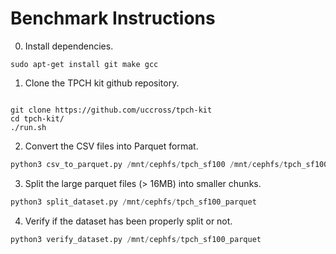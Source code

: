 # Benchmark Instructions

0. Install dependencies.
```
sudo apt-get install git make gcc
```

1. Clone the TPCH kit github repository.
```

git clone https://github.com/uccross/tpch-kit
cd tpch-kit/
./run.sh
```

2. Convert the CSV files into Parquet format.
```python
python3 csv_to_parquet.py /mnt/cephfs/tpch_sf100 /mnt/cephfs/tpch_sf100_parquet
```

3. Split the large parquet files (> 16MB) into smaller chunks.
```python
python3 split_dataset.py /mnt/cephfs/tpch_sf100_parquet
```

4. Verify if the dataset has been properly split or not. 
```python
python3 verify_dataset.py /mnt/cephfs/tpch_sf100_parquet
```
